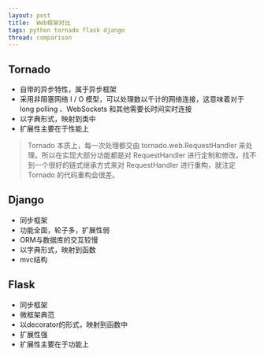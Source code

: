 ```yaml
---
layout: post
title:  Web框架对比
tags: python tornado flask django
thread: comparison
---
```

## Tornado
* 自带的异步特性，属于异步框架
* 采用非阻塞网络 I / O 模型，可以处理数以千计的网络连接，这意味着对于 long polling 、WebSockets 和其他需要长时间实时连接
* 以字典形式，映射到类中
* 扩展性主要在于性能上

> Tornado 本质上，每一次处理都交由 tornado.web.RequestHandler 来处理。所以在实现大部分功能都是对 RequestHandler 进行定制和修改。找不到一个很好的链式继承方式来对 RequestHandler 进行重构，就注定 Tornado 的代码重构会很差。

## Django
* 同步框架
* 功能全面，轮子多，扩展性弱
* ORM与数据库的交互较慢
* 以字典形式，映射到函数
* mvc结构

## Flask
* 同步框架
* 微框架典范
* 以decorator的形式，映射到函数中
* 扩展性强
* 扩展性主要在于功能上




